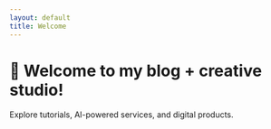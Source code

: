 ```yaml
---
layout: default
title: Welcome
---
```


# 👋 Welcome to my blog + creative studio!

Explore tutorials, AI-powered services, and digital products.
